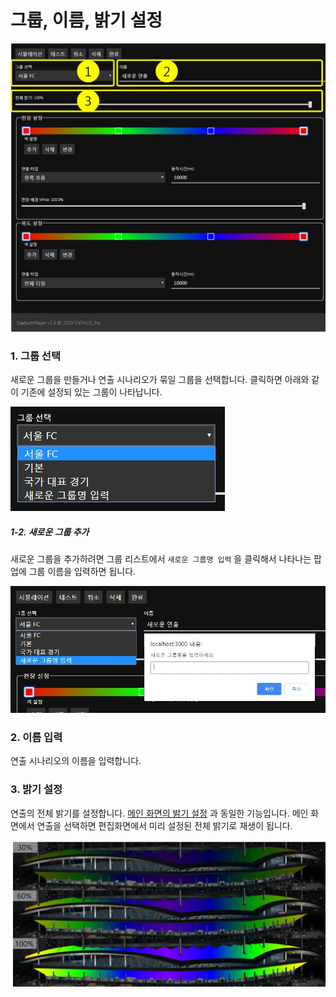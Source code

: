 # 그룹, 이름, 밝기 설정
![그룹 이름 밝기 설정](../image/set/group_name_bright.jpg)

### 1. 그룹 선택
새로운 그룹을 만들거나 연출 시나리오가 묶일 그룹을 선택합니다.
클릭하면 아래와 같이 기존에 설정되 있는 그룹이 나타납니다.

![그룹 설정](../image/set/group.jpg)

##### 1-2. 새로운 그룹 추가 
새로운 그룹을 추가하려면 그룹 리스트에서 `새로운 그룹명 입력` 을 클릭해서 나타나는 팝업에 그룹 이름을 입력하면 됩니다.

![새로운 그룹 설정](../image/set/new_group.jpg)

### 2. 이름 입력
연출 시나리오의 이름을 입력합니다.

### 3. 밝기 설정
연출의 전체 밝기를 설정합니다.
[메인 화면의 밝기 설정](../main/control/basic.md#2-%EC%A0%84%EC%B2%B4-%EB%B0%9D%EA%B8%B0-%EC%A0%9C%EC%96%B4) 과 동일한 기능입니다.
메인 화면에서 연출을 선택하면 편집화면에서 미리 설정된 전체 밝기로 재생이 됩니다.

![밝기 제어](../image/set/전체밝기.png)
